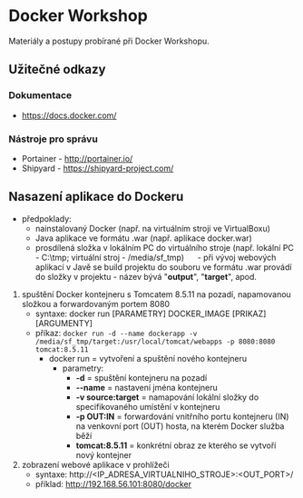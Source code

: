 # Docker Workshop
Materiály a postupy probírané při Docker Workshopu.

## Užitečné odkazy
### Dokumentace
- https://docs.docker.com/
### Nástroje pro správu
- Portainer - http://portainer.io/
- Shipyard - https://shipyard-project.com/

## Nasazení aplikace do Dockeru
- předpoklady: 
  - nainstalovaný Docker (např. na virtuálním stroji ve VirtualBoxu)
  - Java aplikace ve formátu .war (např. aplikace docker.war)
  - prosdílená složka v lokálním PC do virtuálního stroje (např. lokální PC - C:\tmp; virtuální stroj - /media/sf_tmp)
      - při vývoj webových aplikací v Javě se build projektu do souboru ve formátu .war provádí do složky v projektu - název bývá "**output**", "**target**", apod.

1. spuštění Docker kontejneru s Tomcatem 8.5.11 na pozadí, napamovanou složkou a forwardovaným portem 8080
    - syntaxe: docker run [PARAMETRY] DOCKER_IMAGE [PRIKAZ] [ARGUMENTY]
    - příkaz: `docker run -d --name dockerapp -v /media/sf_tmp/target:/usr/local/tomcat/webapps -p 8080:8080 tomcat:8.5.11`
      - docker run = vytvoření a spuštění nového kontejneru
        - parametry:
           - **-d** = spuštění kontejneru na pozadí
           - **--name** = nastavení jména kontejneru
           - **-v source:target** = namapování lokální složky do specifikovaného umístění v kontejneru
           - **-p OUT:IN** = forwardování vnitřního portu kontejneru (IN) na venkovní port (OUT) hosta, na kterém Docker služba běží
           - **tomcat:8.5.11** = konkrétní obraz ze kterého se vytvoří nový kontejner
2. zobrazení webové aplikace v prohlížeči
    - syntaxe: http://<IP_ADRESA_VIRTUALNIHO_STROJE>:<OUT_PORT>/<APLIKACE>
    - příklad: http://192.168.56.101:8080/docker
